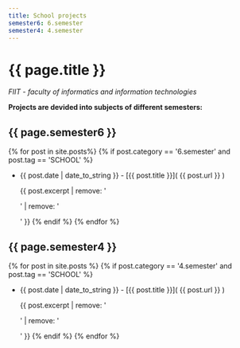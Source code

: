 ```yaml
---
title: School projects
semester6: 6.semester
semester4: 4.semester
---
```


# {{ page.title }}

*FIIT - faculty of informatics and information technologies*

**Projects are devided into subjects of different semesters:**
	
## {{ page.semester6 }}
{% for post in site.posts%}
{% if post.category == '6.semester' and post.tag == 'SCHOOL' %}
* {{ post.date | date_to_string }} - [{{ post.title }}]( {{ post.url }} ) 

	{{ post.excerpt | remove: '<p>' | remove: '</p>' }}
{% endif %}
{% endfor %}


## {{ page.semester4 }}
{% for post in site.posts %}
{% if post.category == '4.semester' and post.tag == 'SCHOOL' %}
* {{ post.date | date_to_string }} - [{{ post.title }}]( {{ post.url }} ) 

	{{ post.excerpt | remove: '<p>' | remove: '</p>' }}
{% endif %}
{% endfor %}



